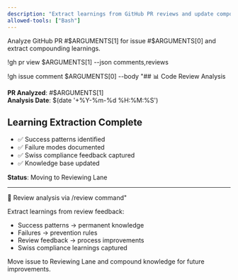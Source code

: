 ```yaml
---
description: "Extract learnings from GitHub PR reviews and update compounding knowledge base"  
allowed-tools: ["Bash"]
---
```


Analyze GitHub PR #$ARGUMENTS[1] for issue #$ARGUMENTS[0] and extract compounding learnings.

!gh pr view $ARGUMENTS[1] --json comments,reviews

!gh issue comment $ARGUMENTS[0] --body "## 📊 Code Review Analysis

**PR Analyzed**: #$ARGUMENTS[1]  
**Analysis Date**: $(date '+%Y-%m-%d %H:%M:%S')

## Learning Extraction Complete
- ✅ Success patterns identified  
- ✅ Failure modes documented
- ✅ Swiss compliance feedback captured
- ✅ Knowledge base updated

**Status**: Moving to Reviewing Lane

---
🤖 Review analysis via /review command"

Extract learnings from review feedback:
- Success patterns → permanent knowledge
- Failures → prevention rules  
- Review feedback → process improvements
- Swiss compliance learnings captured

Move issue to Reviewing Lane and compound knowledge for future improvements.